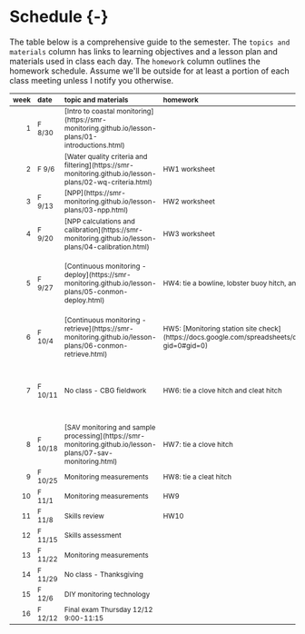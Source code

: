 # Schedule {-}

The table below is a comprehensive guide to the semester. The `topics and materials` column has links to learning objectives and a lesson plan and materials used in class each day. The `homework` column outlines the homework schedule. Assume we'll be outside for at least a portion of each class meeting unless I notify you otherwise.
<table class="table table-hover table-condensed" style="font-size: 12px; margin-left: auto; margin-right: auto;">
 <thead>
  <tr>
   <th style="text-align:right;position: sticky; top:0; background-color: #FFFFFF;"> week </th>
   <th style="text-align:left;position: sticky; top:0; background-color: #FFFFFF;"> date </th>
   <th style="text-align:left;position: sticky; top:0; background-color: #FFFFFF;"> topic and materials </th>
   <th style="text-align:left;position: sticky; top:0; background-color: #FFFFFF;"> homework </th>
   <th style="text-align:left;position: sticky; top:0; background-color: #FFFFFF;"> notes </th>
  </tr>
 </thead>
<tbody>
  <tr>
   <td style="text-align:right;"> 1 </td>
   <td style="text-align:left;"> F 8/30 </td>
   <td style="text-align:left;"> [Intro to coastal monitoring](https://smr-monitoring.github.io/lesson-plans/01-introductions.html) </td>
   <td style="text-align:left;">  </td>
   <td style="text-align:left;">  </td>
  </tr>
  <tr>
   <td style="text-align:right;"> 2 </td>
   <td style="text-align:left;"> F 9/6 </td>
   <td style="text-align:left;"> [Water quality criteria and filtering](https://smr-monitoring.github.io/lesson-plans/02-wq-criteria.html) </td>
   <td style="text-align:left;"> HW1 worksheet </td>
   <td style="text-align:left;">  </td>
  </tr>
  <tr>
   <td style="text-align:right;"> 3 </td>
   <td style="text-align:left;"> F 9/13 </td>
   <td style="text-align:left;"> [NPP](https://smr-monitoring.github.io/lesson-plans/03-npp.html) </td>
   <td style="text-align:left;"> HW2 worksheet </td>
   <td style="text-align:left;">  </td>
  </tr>
  <tr>
   <td style="text-align:right;"> 4 </td>
   <td style="text-align:left;"> F 9/20 </td>
   <td style="text-align:left;"> [NPP calculations and calibration](https://smr-monitoring.github.io/lesson-plans/04-calibration.html) </td>
   <td style="text-align:left;"> HW3 worksheet </td>
   <td style="text-align:left;">  </td>
  </tr>
  <tr>
   <td style="text-align:right;"> 5 </td>
   <td style="text-align:left;"> F 9/27 </td>
   <td style="text-align:left;"> [Continuous monitoring - deploy](https://smr-monitoring.github.io/lesson-plans/05-conmon-deploy.html) </td>
   <td style="text-align:left;"> HW4: tie a bowline, lobster buoy hitch, and half hitch </td>
   <td style="text-align:left;"> bring your line to class; be prepared to go outside </td>
  </tr>
  <tr>
   <td style="text-align:right;"> 6 </td>
   <td style="text-align:left;"> F 10/4 </td>
   <td style="text-align:left;"> [Continuous monitoring - retrieve](https://smr-monitoring.github.io/lesson-plans/06-conmon-retrieve.html) </td>
   <td style="text-align:left;"> HW5: [Monitoring station site check](https://docs.google.com/spreadsheets/d/1J3YEvWHqeVdu75PupAPLOFJHA1BwFn_1tIiBC8eVfvY/edit?gid=0#gid=0) </td>
   <td style="text-align:left;"> be prepared to go outside </td>
  </tr>
  <tr>
   <td style="text-align:right;"> 7 </td>
   <td style="text-align:left;"> F 10/11 </td>
   <td style="text-align:left;"> No class - CBG fieldwork </td>
   <td style="text-align:left;"> HW6: tie a clove hitch and cleat hitch </td>
   <td style="text-align:left;"> bring your line to class; be prepared to go outside </td>
  </tr>
  <tr>
   <td style="text-align:right;"> 8 </td>
   <td style="text-align:left;"> F 10/18 </td>
   <td style="text-align:left;"> [SAV monitoring and sample processing](https://smr-monitoring.github.io/lesson-plans/07-sav-monitoring.html) </td>
   <td style="text-align:left;"> HW7:  tie a clove hitch </td>
   <td style="text-align:left;">  </td>
  </tr>
  <tr>
   <td style="text-align:right;"> 9 </td>
   <td style="text-align:left;"> F 10/25 </td>
   <td style="text-align:left;"> Monitoring measurements </td>
   <td style="text-align:left;"> HW8: tie a cleat hitch </td>
   <td style="text-align:left;">  </td>
  </tr>
  <tr>
   <td style="text-align:right;"> 10 </td>
   <td style="text-align:left;"> F 11/1 </td>
   <td style="text-align:left;"> Monitoring measurements </td>
   <td style="text-align:left;"> HW9 </td>
   <td style="text-align:left;">  </td>
  </tr>
  <tr>
   <td style="text-align:right;"> 11 </td>
   <td style="text-align:left;"> F 11/8 </td>
   <td style="text-align:left;"> Skills review </td>
   <td style="text-align:left;"> HW10 </td>
   <td style="text-align:left;">  </td>
  </tr>
  <tr>
   <td style="text-align:right;"> 12 </td>
   <td style="text-align:left;"> F 11/15 </td>
   <td style="text-align:left;"> Skills assessment </td>
   <td style="text-align:left;">  </td>
   <td style="text-align:left;">  </td>
  </tr>
  <tr>
   <td style="text-align:right;"> 13 </td>
   <td style="text-align:left;"> F 11/22 </td>
   <td style="text-align:left;"> Monitoring measurements </td>
   <td style="text-align:left;">  </td>
   <td style="text-align:left;">  </td>
  </tr>
  <tr>
   <td style="text-align:right;"> 14 </td>
   <td style="text-align:left;"> F 11/29 </td>
   <td style="text-align:left;"> No class - Thanksgiving </td>
   <td style="text-align:left;">  </td>
   <td style="text-align:left;">  </td>
  </tr>
  <tr>
   <td style="text-align:right;"> 15 </td>
   <td style="text-align:left;"> F 12/6 </td>
   <td style="text-align:left;"> DIY monitoring technology </td>
   <td style="text-align:left;">  </td>
   <td style="text-align:left;">  </td>
  </tr>
  <tr>
   <td style="text-align:right;"> 16 </td>
   <td style="text-align:left;"> F 12/12 </td>
   <td style="text-align:left;"> Final exam Thursday 12/12 9:00-11:15 </td>
   <td style="text-align:left;">  </td>
   <td style="text-align:left;">  </td>
  </tr>
</tbody>
</table>

